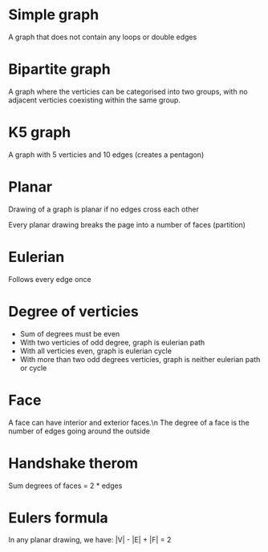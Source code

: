 # Simple graph
A graph that does not contain any loops or double edges

# Bipartite graph
A graph where the verticies can be categorised into two groups, with no adjacent verticies coexisting within the same group.

# K5 graph
A graph with 5 verticies and 10 edges (creates a pentagon)

# Planar
Drawing of a graph is planar if no edges cross each other

Every planar drawing breaks the page into a number of faces (partition)

# Eulerian
Follows every edge once

# Degree of verticies
- Sum of degrees must be even
- With two verticies of odd degree, graph is eulerian path
- With all verticies even, graph is eulerian cycle
- With more than two odd degrees verticies, graph is neither eulerian path or cycle

# Face
A face can have interior and exterior faces.\n
The degree of a face is the number of edges going around the outside

# Handshake therom
Sum degrees of faces = 2 * edges

# Eulers formula
In any planar drawing, we have:
|V| - |E| + |F| = 2
